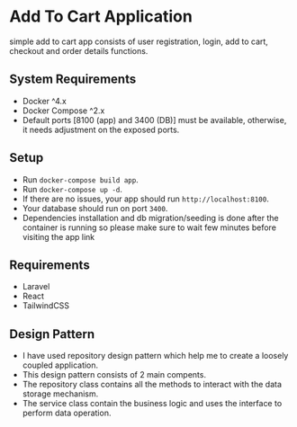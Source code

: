 # Add To Cart Application

simple add to cart app consists of user registration, login, add to cart, checkout and order details functions.

## System Requirements

- Docker ^4.x
- Docker Compose ^2.x
- Default ports [8100 (app) and 3400 (DB)] must be available, otherwise, it needs adjustment on the exposed ports.

## Setup
- Run `docker-compose build app`.
- Run `docker-compose up -d`.
- If there are no issues, your app should run `http://localhost:8100`.
- Your database should run on port `3400`. 
- Dependencies installation and db migration/seeding is done after the container is running so please make sure to wait few minutes before visiting the app link

## Requirements
- Laravel
- React
- TailwindCSS

 ## Design Pattern
 - I have used repository design pattern which help me to create a loosely coupled application. 
 - This design pattern consists of 2 main compents. 
 - The repository class contains all the methods to interact with the data storage mechanism.
 - The service class contain the business logic and uses the interface to perform data operation. 